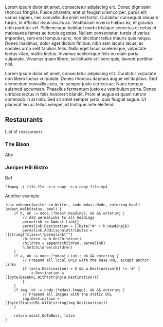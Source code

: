 Lorem ipsum dolor sit amet, consectetur adipiscing elit. Donec dignissim rhoncus fringilla. Fusce pharetra, erat ut feugiat ullamcorper, purus elit varius sapien, nec convallis dui enim vel tortor. Curabitur consequat aliquam turpis, in efficitur risus iaculis ac. Vestibulum viverra finibus ex, et gravida nibh porttitor vel. Pellentesque habitant morbi tristique senectus et netus et malesuada fames ac turpis egestas. Nullam consectetur, turpis id varius imperdiet, sem erat tempus nunc, non tincidunt tellus mauris quis neque. Donec maximus, dolor eget dictum finibus, nibh sem iaculis lacus, ac sodales urna velit facilisis felis. Nulla eget lacus scelerisque, vulputate lectus vitae, mattis lectus. Vivamus scelerisque felis eu diam porta vulputate. Vivamus quam libero, sollicitudin at libero quis, laoreet porttitor nisi.

Lorem ipsum dolor sit amet, consectetur adipiscing elit. Curabitur vulputate non libero luctus vulputate. Donec rhoncus dapibus augue vel dapibus. Sed elementum convallis justo, eu semper justo ultrices ac. Nunc tempus euismod accumsan. Phasellus fermentum justo eu vestibulum porta. Donec ultricies lectus in felis hendrerit blandit. Proin at augue et quam rutrum commodo in at nibh. Sed sit amet semper justo, quis feugiat augue. Ut placerat leo ac tellus semper, id tristique ante eleifend.

## Restaurants

List of `restaurants`

### The Bison

Abc

### Juniper Hill Bistro

Def

```
ffmpeg -i file.flv -c:v copy -c:a copy file.mp4
```

Another example

```
func enhance(writer io.Writer, node mdast.Node, entering bool) (mdast.WalkStatus, bool) {
	if h, ok := node.(*mdast.Heading); ok && entering {
		// Add permalinks to all headings
		permalink := &mdast.Link{}
		permalink.Destination = []byte("#" + h.HeadingID)
		permalink.AdditionalAttributes = []string{"class=\"permalink\""}
		children := h.GetChildren()
		children = append(children, permalink)
		h.SetChildren(children)
	}
	if a, ok := node.(*mdast.Link); ok && entering {
		// Prepend all local URLs with the base URL, except anchor links
		if len(a.Destination) > 0 && a.Destination[0] != '#' {
			a.Destination = []byte(BaseURL.With(string(a.Destination)))
		}
	}
	if img, ok := node.(*mdast.Image); ok && entering {
		// Prepend all images with the static URL
		img.Destination = []byte(StaticURL.With(string(img.Destination)))
	}

	return mdast.GoToNext, false
}
```
